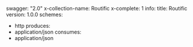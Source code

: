 swagger: "2.0"
x-collection-name: Routific
x-complete: 1
info:
  title: Routific
  version: 1.0.0
schemes:
- http
produces:
- application/json
consumes:
- application/json